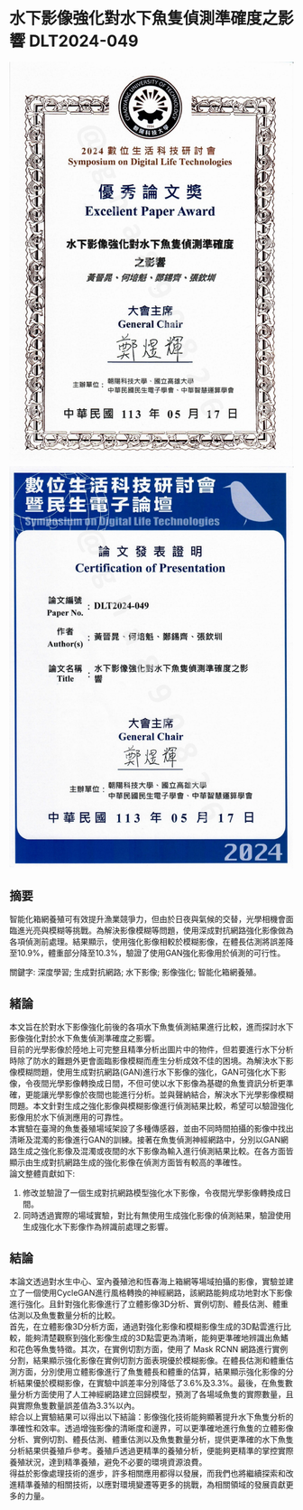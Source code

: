 # 水下影像強化對水下魚隻偵測準確度之影響 DLT2024-049

![優秀論文獎](img/優秀論文獎.png)
![發表證明](img/發表證明.png)

## 摘要

智能化箱網養殖可有效提升漁業競爭力，但由於日夜與氣候的交替，光學相機會面臨進光亮與模糊等挑戰。為解決影像模糊等問題，使用深成對抗網路強化影像做為各項偵測前處理。結果顯示，使用強化影像相較於模糊影像，在體長估測將誤差降至10.9%，體重部分降至10.3%，驗證了使用GAN強化影像用於偵測的可行性。

關鍵字: 深度學習; 生成對抗網路; 水下影像; 影像強化; 智能化箱網養殖。

## 緒論

本文旨在於對水下影像強化前後的各項水下魚隻偵測結果進行比較，進而探討水下影像強化對於水下魚隻偵測準確度之影響。  
目前的光學影像於陸地上可完整且精準分析出圖片中的物件，但若要進行水下分析時除了防水的難題外更會面臨影像模糊而產生分析成效不佳的困境。為解決水下影像模糊問題，使用生成對抗網路(GAN)進行水下影像的強化，GAN可強化水下影像，令夜間光學影像轉換成日間，不但可使以水下影像為基礎的魚隻資訊分析更準確，更能讓光學影像於夜間也能進行分析。並與聲納結合，解決水下光學影像模糊問題。本文針對生成之強化影像與模糊影像進行偵測結果比較，希望可以驗證強化影像用於水下偵測應用的可靠性。  
本實驗在臺灣的魚隻養殖場域架設了多種傳感器，並由不同時間拍攝的影像中找出清晰及混濁的影像進行GAN的訓練。接著在魚隻偵測神經網路中，分別以GAN網路生成之強化影像及混濁或夜間的水下影像為輸入進行偵測結果比較。在各方面皆顯示由生成對抗網路生成的強化影像在偵測方面皆有較高的準確性。  
論文整體貢獻如下:

1. 修改並驗證了一個生成對抗網路模型強化水下影像，令夜間光學影像轉換成日間。  
2. 同時透過實際的場域實驗，對比有無使用生成強化影像的偵測結果，驗證使用生成強化水下影像作為辨識前處理之影響。  

## 結論

本論文透過對水生中心、室內養殖池和恆春海上箱網等場域拍攝的影像，實驗並建立了一個使用CycleGAN進行風格轉換的神經網路，該網路能夠成功地對水下影像進行強化。且針對強化影像進行了立體影像3D分析、實例切割、體長估測、體重估測以及魚隻數量分析的比較。  
首先，在立體影像3D分析方面，通過對強化影像和模糊影像生成的3D點雲進行比較，能夠清楚觀察到強化影像生成的3D點雲更為清晰，能夠更準確地辨識出魚鰭和花色等魚隻特徵。其次，在實例切割方面，使用了 Mask RCNN 網路進行實例分割，結果顯示強化影像在實例切割方面表現優於模糊影像。在體長估測和體重估測方面，分別使用立體影像進行了魚隻體長和體重的估算，結果顯示強化影像的分析結果優於模糊影像，在實驗中誤差率分別降低了3.6%及3.3%。最後，在魚隻數量分析方面使用了人工神經網路建立回歸模型，預測了各場域魚隻的實際數量，且與實際魚隻數量誤差值為3.3%以內。  
綜合以上實驗結果可以得出以下結論：影像強化技術能夠顯著提升水下魚隻分析的準確性和效率。透過增強影像的清晰度和邊界，可以更準確地進行魚隻的立體影像分析、實例切割、體長估測、體重估測以及魚隻數量分析，提供更準確的水下魚隻分析結果供養殖戶參考。養殖戶透過更精準的養殖分析，便能夠更精準的掌控實際養殖狀況，達到精準養殖，避免不必要的環境資源浪費。  
得益於影像處理技術的進步，許多相關應用都得以發展，而我們也將繼續探索和改進精準養殖的相關技術，以應對環境變遷等更多的挑戰，為相關領域的發展貢獻更多的力量。
